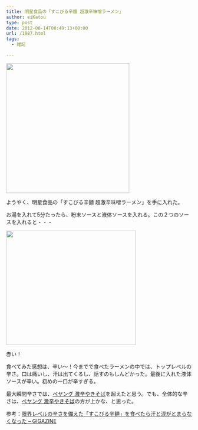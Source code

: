 ```yaml
---
title: 明星食品の「すこびる辛麺 超激辛味噌ラーメン」
author: eiKatou
type: post
date: 2012-08-14T00:49:13+00:00
url: /1987.html
tags:
  - 雑記

---
```

[<img src="http://eikatou.net/blog/wp-content/uploads/2012/08/scoville_noodle1.jpg" alt="" title="scoville_noodle1" width="334" height="352" class="alignnone size-full wp-image-1990" srcset="/uploads/2012/08/scoville_noodle1.jpg 334w, /uploads/2012/08/scoville_noodle1-284x300.jpg 284w" sizes="(max-width: 334px) 100vw, 334px" />][1]
  
ようやく、明星食品の「すこびる辛麺 超激辛味噌ラーメン」を手に入れた。

<!--more-->

お湯を入れて5分たったら、粉末ソースと液体ソースを入れる。この２つのソースを入れると・・・
  
[<img src="http://eikatou.net/blog/wp-content/uploads/2012/08/scoville_noodle2.jpg" alt="" title="scoville_noodle2" width="352" height="310" class="alignnone size-full wp-image-1991" srcset="/uploads/2012/08/scoville_noodle2.jpg 352w, /uploads/2012/08/scoville_noodle2-300x264.jpg 300w, /uploads/2012/08/scoville_noodle2-340x300.jpg 340w" sizes="(max-width: 352px) 100vw, 352px" />][2]
  
赤い！

食べてみた感想は、辛い〜！今までで食べたラーメンの中では、トップレベルの辛さ。口は痛いし、汗は出てくるし、話すのもしんどかった。最後に入れた液体ソースが辛い。初めの一口が辛すぎる。
  
最大瞬間辛さでは、[ペヤング 激辛やきそば][3]を超えたと思う。でも、全体的な辛さは、[ペヤング 激辛やきそば][3]の方が上かな、と思った。

参考：[限界レベルの辛さを備えた「すこびる辛麺」を食べたら汗と涙がとまらなくなった &#8211; GIGAZINE][4]

 [1]: http://eikatou.net/blog/wp-content/uploads/2012/08/scoville_noodle1.jpg
 [2]: http://eikatou.net/blog/wp-content/uploads/2012/08/scoville_noodle2.jpg
 [3]: http://eikatou.net/blog/2012/02/peyoung/
 [4]: http://gigazine.net/news/20120722-myojo-scoville/
